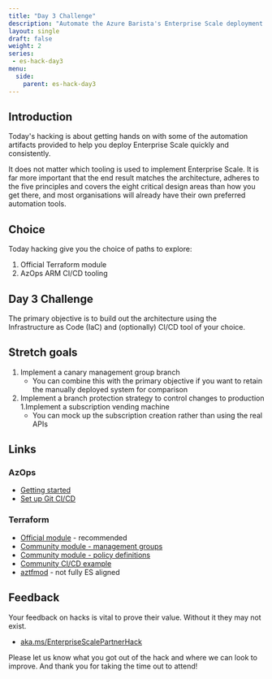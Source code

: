 ```yaml
---
title: "Day 3 Challenge"
description: "Automate the Azure Barista's Enterprise Scale deployment with either Terraform or AzOps."
layout: single
draft: false
weight: 2
series:
 - es-hack-day3
menu:
  side:
    parent: es-hack-day3
---
```


## Introduction

Today's hacking is about getting hands on with some of the automation artifacts provided to help you deploy Enterprise Scale quickly and consistently.

It does not matter which tooling is used to implement Enterprise Scale. It is far more important that the end result matches the architecture, adheres to the five principles and covers the eight critical design areas than how you get there, and most organisations will already have their own preferred automation tools.

## Choice

Today hacking give you the choice of paths to explore:

1. Official Terraform module
1. AzOps ARM CI/CD tooling

## Day 3 Challenge

The primary objective is to build out the architecture using the Infrastructure as Code (IaC) and (optionally) CI/CD tool of your choice.

## Stretch goals

1. Implement a canary management group branch
    * You can combine this with the primary objective if you want to retain the manually deployed system for comparison
1. Implement a branch protection strategy to control changes to production
1.Implement a subscription vending machine
    * You can mock up the subscription creation rather than using the real APIs

## Links

### AzOps

* [Getting started](https://github.com/Azure/Enterprise-Scale/blob/main/docs/Deploy/getting-started.md)
* [Set up Git CI/CD](https://github.com/Azure/Enterprise-Scale/blob/main/docs/enterprise-scale-iab/setup-git-cicd.md)

### Terraform

* [Official module](https://registry.terraform.io/modules/Azure/caf-enterprise-scale/azurerm/latest) - recommended
* [Community module - management groups](https://github.com/terraform-azurerm-modules/terraform-azurerm-management-groups)
* [Community module - policy definitions](https://github.com/terraform-azurerm-modules/terraform-azurerm-azopsreference)
* [Community CI/CD example](https://github.com/terraform-azurerm-examples/terraform-enterprisescale-starter)
* [aztfmod](https://github.com/Azure/caf-terraform-landingzones) - not fully ES aligned

## Feedback

Your feedback on hacks is vital to prove their value. Without it they may not exist.

* [aka.ms/EnterpriseScalePartnerHack](https://aka.ms/EnterpriseScalePartnerHack)

Please let us know what you got out of the hack and where we can look to improve. And thank you for taking the time out to attend!

